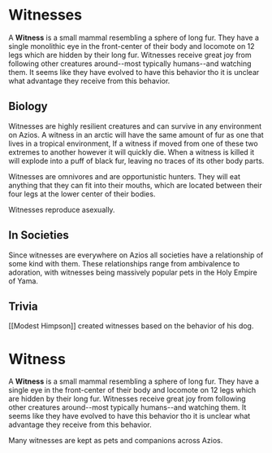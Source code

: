 # Witnesses
A **Witness** is a small mammal resembling a sphere of long fur. They have a single monolithic eye in the front-center of their body and locomote on 12 legs which are hidden by their long fur. Witnesses receive great joy from following other creatures around--most typically humans--and watching them. It seems like they have evolved to have this behavior tho it is unclear what advantage they receive from this behavior.

## Biology
Witnesses are highly resilient creatures and can survive in any environment on Azios. A witness in an arctic will have the same amount of fur as one that lives in a tropical environment, If a witness if moved from one of these two extremes to another however it will quickly die. When a witness is killed it will explode into a puff of black fur, leaving no traces of its other body parts.

Witnesses are omnivores and are opportunistic hunters. They will eat anything that they can fit into their mouths, which are located between their four legs at the lower center of their bodies.

Witnesses reproduce asexually.

## In Societies
Since witnesses are everywhere on Azios all societies have a relationship of some kind with them. These relationships range from ambivalence to adoration, with witnesses being massively popular pets in the Holy Empire of Yama.

## Trivia
[[Modest Himpson]] created witnesses based on the behavior of his dog.

<Animal>

# Witness
A **Witness** is a small mammal resembling a sphere of long fur. They have a single eye in the front-center of their body and locomote on 12 legs which are hidden by their long fur. Witnesses receive great joy from following other creatures around--most typically humans--and watching them. It seems like they have evolved to have this behavior tho it is unclear what advantage they receive from this behavior.

Many witnesses are kept as pets and companions across Azios.

<Animal>